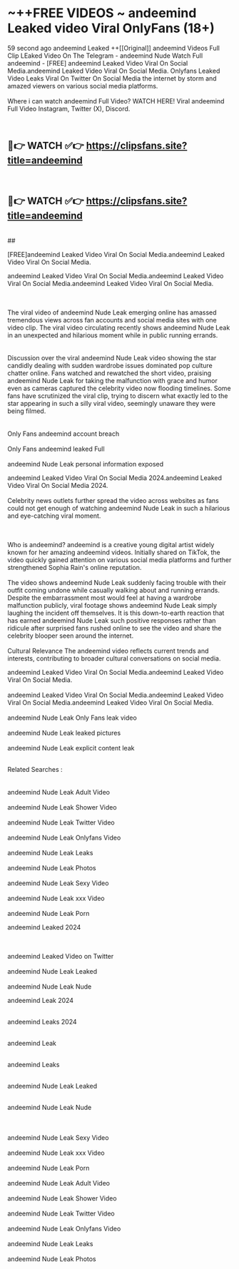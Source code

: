 # ~++FREE VIDEOS ~ andeemind Leaked video Viral OnlyFans (18+)<br>


59 second ago andeemind Leaked ++[[Original]] andeemind Videos Full Clip LEaked Video On The Telegram  - andeemind Nude  Watch Full andeemind - [FREE] andeemind Leaked Video Viral On Social Media.andeemind Leaked Video Viral On Social Media.   Onlyfans Leaked Video Leaks Viral On Twitter On Social Media the internet by storm and amazed viewers on various social media platforms. <br><br>
Where i can watch andeemind Full Video? WATCH HERE! Viral andeemind Full Video Instagram, Twitter (X), Discord. <br>


 <br>

##  🔴👉 WATCH ✅👉  <a href="https://clipsfans.site?title=andeemind&ref=git">https://clipsfans.site?title=andeemind</a> <br>
  <br>

##  🔴👉 WATCH ✅👉  <a href="https://clipsfans.site?title=andeemind&ref=git">https://clipsfans.site?title=andeemind</a> <br>
  <br>
  ##



[FREE]andeemind Leaked Video Viral On Social Media.andeemind Leaked Video Viral On Social Media. <br>

andeemind Leaked Video Viral On Social Media.andeemind Leaked Video Viral On Social Media.andeemind Leaked Video Viral On Social Media. <br>


  <br>

  <br>
The viral video of andeemind Nude Leak emerging online has amassed tremendous views across fan accounts and social media sites with one video clip. The viral video circulating recently shows andeemind Nude Leak in an unexpected and hilarious moment while in public running errands.<br>
<br>


<br>
Discussion over the viral andeemind Nude Leak video showing the star candidly dealing with sudden wardrobe issues dominated pop culture chatter online. Fans watched and rewatched the short video, praising andeemind Nude Leak for taking the malfunction with grace and humor even as cameras captured the celebrity video now flooding timelines. Some fans have scrutinized the viral clip, trying to discern what exactly led to the star appearing in such a silly viral video, seemingly unaware they were being filmed.<br>
<br>
<br> 
Only Fans andeemind account breach<br>
<br>
Only Fans andeemind leaked Full <br>
<br>
andeemind Nude Leak personal information exposed<br>

andeemind Leaked Video Viral On Social Media 2024.andeemind Leaked Video Viral On Social Media 2024. <br>
<br>
Celebrity news outlets further spread the video across websites as fans could not get enough of watching andeemind Nude Leak in such a hilarious and eye-catching viral moment.<br>
<br>

<br>
Who is andeemind? andeemind is a creative young digital artist widely known for her amazing andeemind videos. Initially shared on TikTok, the video quickly gained attention on various social media platforms and further strengthened Sophia Rain's online reputation.<br>
<br>
The video shows andeemind Nude Leak suddenly facing trouble with their outfit coming undone while casually walking about and running errands. Despite the embarrassment most would feel at having a wardrobe malfunction publicly, viral footage shows andeemind Nude Leak simply laughing the incident off themselves. It is this down-to-earth reaction that has earned andeemind Nude Leak such positive responses rather than ridicule after surprised fans rushed online to see the video and share the celebrity blooper seen around the internet.<br>
<br>
Cultural Relevance The andeemind video reflects current trends and interests, contributing to broader cultural conversations on social media.<br>

andeemind Leaked Video Viral On Social Media.andeemind Leaked Video Viral On Social Media.<br>
<br>
andeemind Leaked Video Viral On Social Media.andeemind Leaked Video Viral On Social Media.andeemind Leaked Video Viral On Social Media.<br>
<br>
andeemind Nude Leak Only Fans leak video<br>
<br>
andeemind Nude Leak leaked pictures<br>
<br>
andeemind Nude Leak explicit content leak<br>


<br>
Related Searches :<br>
<br>

<br>
andeemind Nude Leak Adult Video<br>
<br>
andeemind Nude Leak Shower Video<br>
<br>
andeemind Nude Leak Twitter Video<br>
<br>
andeemind Nude Leak Onlyfans Video<br>
<br>
andeemind Nude Leak Leaks<br>
<br>
andeemind Nude Leak Photos<br>

<br>
andeemind Nude Leak Sexy Video<br>
<br>
andeemind Nude Leak xxx Video<br>
<br>
andeemind Nude Leak Porn<br>

andeemind  Leaked 2024 <br> <br>
<br>

andeemind Leaked Video on Twitter <br>
<br>
andeemind Nude Leak Leaked<br>
<br>
andeemind Nude Leak Nude<br>


andeemind  Leak 2024 <br> <br>



andeemind  Leaks 2024 <br> <br>



 
andeemind  Leak<br> <br>



andeemind  Leaks<br> <br>


andeemind Nude Leak Leaked<br> <br>

andeemind Nude Leak Nude<br> <br>
<br> <br>
andeemind Nude Leak Sexy Video
<br> <br>
andeemind Nude Leak xxx Video
<br> <br>
andeemind Nude Leak Porn
<br> <br>
andeemind Nude Leak Adult Video
<br> <br>
andeemind Nude Leak Shower Video
<br> <br>
andeemind Nude Leak Twitter Video
<br> <br>
andeemind Nude Leak Onlyfans Video
<br> <br>
andeemind Nude Leak Leaks
<br> <br>
andeemind Nude Leak Photos






</p>




 



</p>










